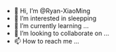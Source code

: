 - 👋 Hi, I’m @Ryan-XiaoMing
- 👀 I’m interested in sleepping
- 🌱 I’m currently learning ...
- 💞️ I’m looking to collaborate on ...
- 📫 How to reach me ...

<!---
Ryan-XiaoMing/Ryan-XiaoMing is a ✨ special ✨ repository because its `README.md` (this file) appears on your GitHub profile.
You can click the Preview link to take a look at your changes.
--->

